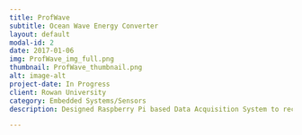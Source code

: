 ```yaml
---
title: ProfWave
subtitle: Ocean Wave Energy Converter
layout: default
modal-id: 2
date: 2017-01-06
img: ProfWave_img_full.png
thumbnail: ProfWave_thumbnail.png
alt: image-alt
project-date: In Progress
client: Rowan University
category: Embedded Systems/Sensors
description: Designed Raspberry Pi based Data Acquisition System to record the power output and accelerometer data from a small scale implementation of a buoy-pendulum Ocean Wave Energy Converter (WEC).

---
```

